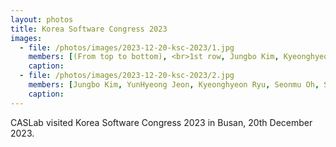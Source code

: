 ```yaml
---
layout: photos
title: Korea Software Congress 2023
images:
  - file: /photos/images/2023-12-20-ksc-2023/1.jpg
    members: [(From top to bottom), <br>1st row, Jungbo Kim, Kyeonghyeon Ryu, Seonmu Oh, Sungju Kim, Hwanjun Lee, Seungkyu Lee, <br>2nd row, YunHyeong Jeon, Yeji Jung, Seulki Kim, Heesoo Kim, Minhyeok Ahn]
    caption: 
  - file: /photos/images/2023-12-20-ksc-2023/2.jpg
    members: [Jungbo Kim, YunHyeong Jeon, Kyeonghyeon Ryu, Seonmu Oh, Sungju Kim, Hwanjun Lee, Yeji Jung, Heesoo Kim, Seulki Kim, Minhyeok Ahn, Seungkyu Lee]
    caption: 
---
```


CASLab visited Korea Software Congress 2023 in Busan, 20th December 2023.